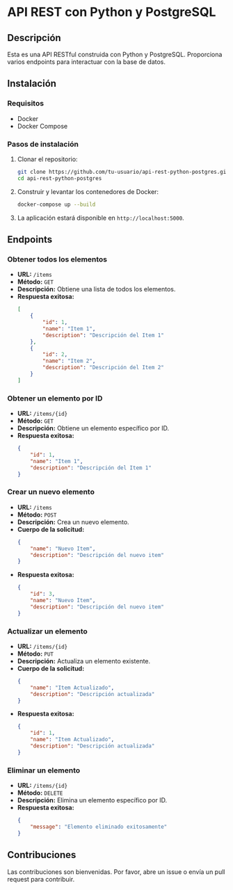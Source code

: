 # API REST con Python y PostgreSQL

## Descripción
Esta es una API RESTful construida con Python y PostgreSQL. Proporciona varios endpoints para interactuar con la base de datos.

## Instalación

### Requisitos
- Docker
- Docker Compose

### Pasos de instalación
1. Clonar el repositorio:
    ```bash
    git clone https://github.com/tu-usuario/api-rest-python-postgres.git
    cd api-rest-python-postgres
    ```

2. Construir y levantar los contenedores de Docker:
    ```bash
    docker-compose up --build
    ```

3. La aplicación estará disponible en `http://localhost:5000`.

## Endpoints

### Obtener todos los elementos
- **URL:** `/items`
- **Método:** `GET`
- **Descripción:** Obtiene una lista de todos los elementos.
- **Respuesta exitosa:**
    ```json
    [
        {
            "id": 1,
            "name": "Item 1",
            "description": "Descripción del Item 1"
        },
        {
            "id": 2,
            "name": "Item 2",
            "description": "Descripción del Item 2"
        }
    ]
    ```

### Obtener un elemento por ID
- **URL:** `/items/{id}`
- **Método:** `GET`
- **Descripción:** Obtiene un elemento específico por ID.
- **Respuesta exitosa:**
    ```json
    {
        "id": 1,
        "name": "Item 1",
        "description": "Descripción del Item 1"
    }
    ```

### Crear un nuevo elemento
- **URL:** `/items`
- **Método:** `POST`
- **Descripción:** Crea un nuevo elemento.
- **Cuerpo de la solicitud:**
    ```json
    {
        "name": "Nuevo Item",
        "description": "Descripción del nuevo item"
    }
    ```
- **Respuesta exitosa:**
    ```json
    {
        "id": 3,
        "name": "Nuevo Item",
        "description": "Descripción del nuevo item"
    }
    ```

### Actualizar un elemento
- **URL:** `/items/{id}`
- **Método:** `PUT`
- **Descripción:** Actualiza un elemento existente.
- **Cuerpo de la solicitud:**
    ```json
    {
        "name": "Item Actualizado",
        "description": "Descripción actualizada"
    }
    ```
- **Respuesta exitosa:**
    ```json
    {
        "id": 1,
        "name": "Item Actualizado",
        "description": "Descripción actualizada"
    }
    ```

### Eliminar un elemento
- **URL:** `/items/{id}`
- **Método:** `DELETE`
- **Descripción:** Elimina un elemento específico por ID.
- **Respuesta exitosa:**
    ```json
    {
        "message": "Elemento eliminado exitosamente"
    }
    ```

## Contribuciones
Las contribuciones son bienvenidas. Por favor, abre un issue o envía un pull request para contribuir.
